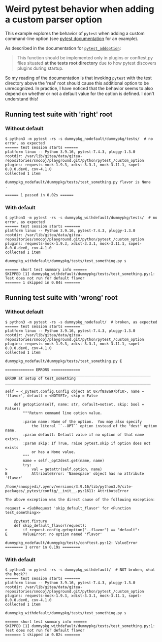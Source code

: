 # Weird pytest behavior when adding a custom parser option

This example explores the behavior of `pytest` when adding a custom
command-line option (see [pytest documentation][pytest_example] for an example).

As described in the documentation for [`pytest_addoption`][pytest_addoption]:

> This function should be implemented only in plugins or conftest.py files
> situated **at the tests root directory** due to how pytest discovers plugins
> during startup.

So my reading of the documentation is that invoking `pytest` with the test
directory above the 'real' root should cause this additional option to be
unrecognized. In practice, I have noticed that the behavior seems to also
depend on whether or not a default value for the option is defined. I don't
understand this!

[pytest_example]: https://docs.pytest.org/en/stable/example/simple.html#pass-different-values-to-a-test-function-depending-on-command-line-options
[pytest_addoption]: https://docs.pytest.org/en/stable/reference/reference.html#std-hook-pytest_addoption

## Running test suite with 'right' root

### Without default

```
$ python3 -m pytest -rs -s dummypkg_nodefault/dummypkg/tests/  # no error, as expected
====== test session starts ======
platform linux -- Python 3.9.16, pytest-7.4.3, pluggy-1.3.0
rootdir: /var/lib/gitea/data/gitea-repositories/snoopj/playground.git/python/pytest_/custom_option
plugins: requests-mock-1.9.3, xdist-3.3.1, mock-3.11.1, sopel-8.0.0.dev0, cov-4.1.0
collected 1 item

dummypkg_nodefault/dummypkg/tests/test_something.py flavor is None
.

====== 1 passed in 0.02s ======
```

### With default

```
$ python3 -m pytest -rs -s dummypkg_withdefault/dummypkg/tests/  # no error, as expected
====== test session starts =======
platform linux -- Python 3.9.16, pytest-7.4.3, pluggy-1.3.0
rootdir: /var/lib/gitea/data/gitea-repositories/snoopj/playground.git/python/pytest_/custom_option
plugins: requests-mock-1.9.3, xdist-3.3.1, mock-3.11.1, sopel-8.0.0.dev0, cov-4.1.0
collected 1 item

dummypkg_withdefault/dummypkg/tests/test_something.py s

====== short test summary info ======
SKIPPED [1] dummypkg_withdefault/dummypkg/tests/test_something.py:1: Test does not run for default flavor
======= 1 skipped in 0.04s =======
```

## Running test suite with 'wrong' root

### Without default

```
$ python3 -m pytest -rs -s dummypkg_nodefault/  # broken, as expected
====== test session starts =======
platform linux -- Python 3.9.16, pytest-7.4.3, pluggy-1.3.0
rootdir: /var/lib/gitea/data/gitea-repositories/snoopj/playground.git/python/pytest_/custom_option
plugins: requests-mock-1.9.3, xdist-3.3.1, mock-3.11.1, sopel-8.0.0.dev0, cov-4.1.0
collected 1 item

dummypkg_nodefault/dummypkg/tests/test_something.py E

============= ERRORS =============
__________________________________________________________________ ERROR at setup of test_something __________________________________________________________________

self = <_pytest.config.Config object at 0x7f8a8a97bf10>, name = 'flavor', default = <NOTSET>, skip = False

    def getoption(self, name: str, default=notset, skip: bool = False):
        """Return command line option value.

        :param name: Name of the option.  You may also specify
            the literal ``--OPT`` option instead of the "dest" option name.
        :param default: Default value if no option of that name exists.
        :param skip: If True, raise pytest.skip if option does not exists
            or has a None value.
        """
        name = self._opt2dest.get(name, name)
        try:
>           val = getattr(self.option, name)
E           AttributeError: 'Namespace' object has no attribute 'flavor'

/home/snoopjedi/.pyenv/versions/3.9.16/lib/python3.9/site-packages/_pytest/config/__init__.py:1611: AttributeError

The above exception was the direct cause of the following exception:

request = <SubRequest 'skip_default_flavor' for <Function test_something>>

    @pytest.fixture
    def skip_default_flavor(request):
>       if request.config.getoption("--flavor") == "default":
E       ValueError: no option named 'flavor'

dummypkg_nodefault/dummypkg/tests/conftest.py:12: ValueError
======== 1 error in 0.19s ========
```

### With default

```
$ python3 -m pytest -rs -s dummypkg_withdefault/  # NOT broken, what the heck?!
====== test session starts =======
platform linux -- Python 3.9.16, pytest-7.4.3, pluggy-1.3.0
rootdir: /var/lib/gitea/data/gitea-repositories/snoopj/playground.git/python/pytest_/custom_option
plugins: requests-mock-1.9.3, xdist-3.3.1, mock-3.11.1, sopel-8.0.0.dev0, cov-4.1.0
collected 1 item

dummypkg_withdefault/dummypkg/tests/test_something.py s

====== short test summary info ======
SKIPPED [1] dummypkg_withdefault/dummypkg/tests/test_something.py:1: Test does not run for default flavor
======= 1 skipped in 0.02s =======
```
